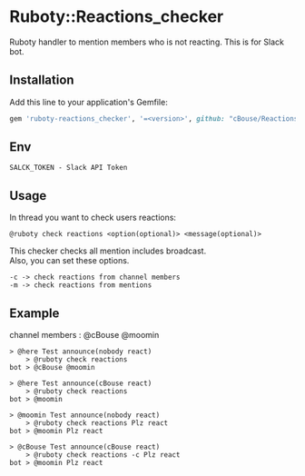 # Ruboty::Reactions_checker

Ruboty handler to mention members who is not reacting.
This is for Slack bot.

## Installation

Add this line to your application's Gemfile:

```ruby
gem 'ruboty-reactions_checker', '=<version>', github: "cBouse/Reactions_checker.git"
```

## Env

```
SALCK_TOKEN - Slack API Token
```

## Usage
In thread you want to check users reactions:
```
@ruboty check reactions <option(optional)> <message(optional)>
```

This checker checks all mention includes broadcast.  
Also, you can set these options.
```
-c -> check reactions from channel members
-m -> check reactions from mentions
```

## Example
channel members : \@cBouse \@moomin
```
> @here Test announce(nobody react)
    > @ruboty check reactions
bot > @cBouse @moomin

> @here Test announce(cBouse react)
    > @ruboty check reactions
bot > @moomin

> @moomin Test announce(nobody react)
    > @ruboty check reactions Plz react
bot > @moomin Plz react

> @cBouse Test announce(cBouse react)
    > @ruboty check reactions -c Plz react
bot > @moomin Plz react
```
